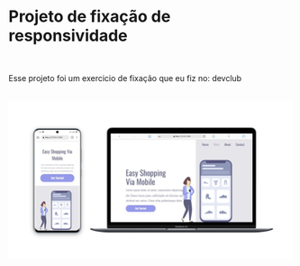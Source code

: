 <h1>Projeto de fixação de responsividade</h1>
<br>
<p>Esse projeto foi um exercicio de fixação que eu fiz no: <a src="https://rodolfomori.com.br/devclub">devclub</a></p>
<br>
<img src="https://github.com/adilson-hub/Easy-Shopping-Via-Mobile/blob/master/assents/easy%20shopping.jpg"></img>
